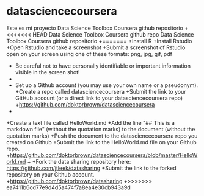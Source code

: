 # datasciencecoursera
Este es mi proyecto
Data Science Toolbox Coursera github repositorio
+<<<<<<< HEAD
 Data Science Toolbox Coursera github repo		 Data Science Toolbox Coursera github repositorio
+=======
+Install R 
+Install Rstudio
+Open Rstudio and take a screenshot
+Submit a screenshot of Rstudio open on your screen using one of these formats: png, jpg, gif, pdf
+ Be careful not to have personally identifiable or important information visible in the screen shot!
+ 
+ Set up a Github account (you may use your own name or a pseudonym).
+Create a repo called datasciencecoursera
+Submit the link to your GitHub account (or a direct link to your datasciencecoursera repo)
+https://github.com/doktorbrown/datasciencecoursera
+
+Create a text file called HelloWorld.md
+Add the line "## This is a markdown file" (without the quotation marks) to the document (without the quotation marks)
+Push the document to the datasciencecoursera repo you created on Github
+Submit the link to the HelloWorld.md file on your Github repo. 
+https://github.com/doktorbrown/datasciencecoursera/blob/master/HelloWorld.md
+
+Fork the data sharing repository here: https://github.com/jtleek/datasharing
+Submit the link to the forked repository on your Github account. 
+https://github.com/doktorbrown/datasharing
+>>>>>>> ea7411b6cd77e9d4d5a474f7a8ea4e30cb943a9d

